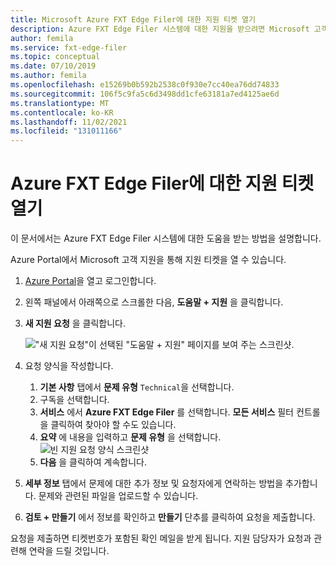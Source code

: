 ```yaml
---
title: Microsoft Azure FXT Edge Filer에 대한 지원 티켓 열기
description: Azure FXT Edge Filer 시스템에 대한 지원을 받으려면 Microsoft 고객 지원을 통해 지원 티켓을 엽니다.
author: femila
ms.service: fxt-edge-filer
ms.topic: conceptual
ms.date: 07/10/2019
ms.author: femila
ms.openlocfilehash: e15269b0b592b2538c0f930e7cc40ea76dd74833
ms.sourcegitcommit: 106f5c9fa5c6d3498dd1cfe63181a7ed4125ae6d
ms.translationtype: MT
ms.contentlocale: ko-KR
ms.lasthandoff: 11/02/2021
ms.locfileid: "131011166"
---
```

# <a name="open-a-support-ticket-for-the-azure-fxt-edge-filer"></a>Azure FXT Edge Filer에 대한 지원 티켓 열기

이 문서에서는 Azure FXT Edge Filer 시스템에 대한 도움을 받는 방법을 설명합니다.

Azure Portal에서 Microsoft 고객 지원을 통해 지원 티켓을 열 수 있습니다.

1. [Azure Portal](https://portal.azure.com/)을 열고 로그인합니다.
1. 왼쪽 패널에서 아래쪽으로 스크롤한 다음, **도움말 + 지원** 을 클릭합니다.
1. **새 지원 요청** 을 클릭합니다.

   !["새 지원 요청"이 선택된 "도움말 + 지원" 페이지를 보여 주는 스크린샷.](media/fxt-support-blank.png)

1. 요청 양식을 작성합니다.  
    1. **기본 사항** 탭에서 **문제 유형** ``Technical``을 선택합니다.
    1. 구독을 선택합니다.
    1. **서비스** 에서 **Azure FXT Edge Filer** 를 선택합니다. **모든 서비스** 필터 컨트롤을 클릭하여 찾아야 할 수도 있습니다.
    1. **요약** 에 내용을 입력하고 **문제 유형** 을 선택합니다.
    ![빈 지원 요청 양식 스크린샷](media/fxt-support-populated.png)
    1. **다음** 을 클릭하여 계속합니다.
1. **세부 정보** 탭에서 문제에 대한 추가 정보 및 요청자에게 연락하는 방법을 추가합니다. 문제와 관련된 파일을 업로드할 수 있습니다.
1. **검토 + 만들기** 에서 정보를 확인하고 **만들기** 단추를 클릭하여 요청을 제출합니다.

요청을 제출하면 티켓번호가 포함된 확인 메일을 받게 됩니다. 지원 담당자가 요청과 관련해 연락을 드릴 것입니다.
